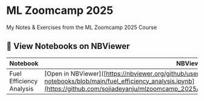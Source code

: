 # ML Zoomcamp 2025

My Notes & Exercises from the ML Zoomcamp 2025 Course

## 📘 View Notebooks on NBViewer

| Notebook | NBViewer Link |
|-----------|----------------|
| Fuel Efficiency Analysis | [Open in NBViewer]([https://nbviewer.org/github/username/my-notebooks/blob/main/fuel_efficiency_analysis.ipynb](https://github.com/sojiadeyanju/mlzoomcamp_2025/blob/main/Module%202/module_2_homework.ipynb) |
